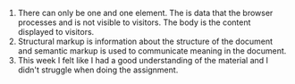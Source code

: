 1. There can only be one <head> and one <body> element. The <head> is data that the browser processes and is not visible to visitors. The body is the content displayed to visitors.
2. Structural markup is information about the structure of the document and semantic markup is used to communicate meaning in the document.
3. This week I felt like I had a good understanding of the material and I didn't struggle when doing the assignment.
